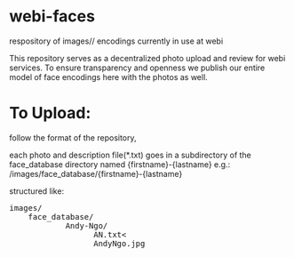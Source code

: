 # webi-faces
respository of images// encodings currently in use at webi


This repository serves as a decentralized photo upload and review for webi services.
To ensure transparency and openness we publish our entire model of face encodings here with the photos as well.


# To Upload:

follow the format of the repository, 

each photo  and description file(*.txt) goes in a subdirectory of the face_database directory named {firstname}-{lastname} 
e.g.: /images/face_database/{firstname}-{lastname}<br />

structured like:

<pre>
images/
    face_database/
            Andy-Ngo/
                  AN.txt<
                  AndyNgo.jpg</pre>
